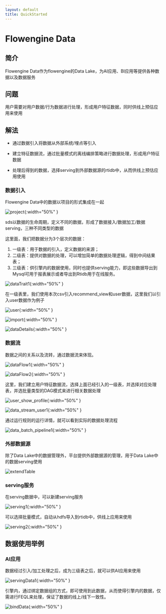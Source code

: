 ```yaml
---
layout: default
title: QuickStarted
---
```


# Flowengine Data

## 简介

Flowengine Data作为flowengine的Data Lake，为AI应用、BI应用等提供各种数据以及数据服务

## 问题

用户需要对用户数据/行为数据进行处理，形成用户特征数据，同时供线上预估应用来使用

## 解法

* 通过数据引入将数据从外部系统/埋点等引入

* 建立特征数据流，通过批量模式的离线编排策略进行数据处理，形成用户特征数据

* 处理后得到的数据，选择serving到外部数据源的rtidb中，从而供线上预估应用使用


### 数据引入

Flowengine Data中的数据以项目的形式集成在一起

![project](images/project.png){:width="50%" }

sds以数据的生命周期，定义不同的数据，形成了数据接入/数据加工/数据serving，三种不同类型的数据

这里面，我们把数据分为3个层次的数据：

1. 一级表：用于数据的引入，定义数据的来源；
2. 二级表：提供对数据的处理，可以增加简单的数据处理逻辑，得到中间结果表；
3. 三级表：供引擎内的数据使用，同时也提供serving能力，即这些数据导出到Mysql可用于报表展示或者导出到Rtidb用于在线服务。

![dataTrait1](images/dataTrait1.png){:width="50%" }


在一级表里，我们使用本次csv引入recommend_view和user数据，这里我们以引入user数据作为例子

![user](./images/user1.png){:width="50%" }

![import](./images/csvImport1.png){:width="50%" }

![dataDetails](./images/user_details1.png){:width="50%" }


### 数据流

数据之间的关系以及流转，通过数据流来体现。

![dataFlow1](images/dataFlow1.png){:width="50%" }


![dataFlow2](images/dataFlow2.png){:width="50%" }

这里，我们建立用户特征数据流，选择上面已经引入的一级表，并选择对应处理表，并选批量类型的DAG模式来进行相关数据处理


![user_show_profile](./images/user_show_profile.png){:width="50%" }


![data_stream_user1](./images/data_stream_user1.png){:width="50%" }

通过运行规则的运行详情，就可以看到实际的数据处理流程

![data_batch_pipeline1](./images/data_batch_pipeline1.png){:width="50%" }


### 外部数据源

除了Data Lake中的数据管理外，平台提供外部数据源的管理，用于Data Lake中的数据serving使用

![extendTable](images/extendTable1.png)


### serving服务

在serving数据中，可以新建serving服务

![serving1](./images/serving1.png){:width="50%" }

可以选择批量模式，自动从hdfs导入到rtidb中，供线上应用来使用

![serving2](./images/serving2.png){:width="50%" }


## 数据使用举例

### AI应用

数据经过引入/加工处理之后，成为三级表之后，就可以供AI应用来使用

![servingData1](images/servingData1.png){:width="50%" }


引擎内，通过绑定数据组的方式，即可使用到此数据，从而使得引擎内的数据，仅需进行FEQL来处理，保证了数据的线上/线下一致性。

![bindData](images/bindData1.png){:width="50%" }
